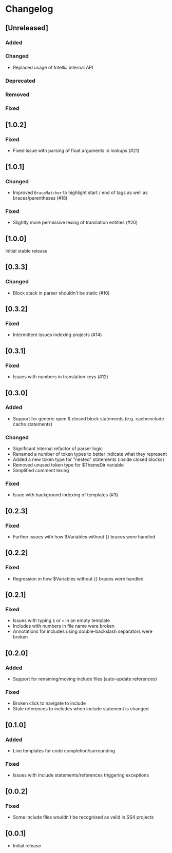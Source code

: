 # Changelog

## [Unreleased]
### Added

### Changed
- Replaced usage of IntelliJ internal API

### Deprecated

### Removed

### Fixed

## [1.0.2]
### Fixed
- Fixed issue with parsing of float arguments in lookups (#21)

## [1.0.1]
### Changed
- Improved `BraceMatcher` to highlight start / end of tags as well as braces/parentheses (#18)

### Fixed
- Slightly more permissive lexing of translation entities (#20)

## [1.0.0]
Initial stable release

## [0.3.3]
### Changed
- Block stack in parser shouldn’t be static (#16)

## [0.3.2]
### Fixed
- Intermittent issues indexing projects (#14)

## [0.3.1]
### Fixed
- Issues with numbers in translation keys (#12)

## [0.3.0]
### Added
- Support for generic open & closed block statements (e.g. cacheinclude cache statements)

### Changed
- Significant internal refactor of parser logic
- Renamed a number of token types to better indicate what they represent
- Added a new token type for "nested" statements (inside closed blocks)
- Removed unused token type for $ThemeDir variable
- Simplified comment lexing

### Fixed
- Issue with background indexing of templates (#3)

## [0.2.3]
### Fixed
- Further issues with how $Variables without {} braces were handled

## [0.2.2]
### Fixed
- Regression in how $Variables without {} braces were handled

## [0.2.1]
### Fixed
- Issues with typing `$` or `>` in an empty template
- Includes with numbers in file name were broken
- Annotations for includes using double-backslash separators were broken

## [0.2.0]
### Added
- Support for renaming/moving include files (auto-update references)

### Fixed
- Broken click to navigate to include
- Stale references to includes when include statement is changed

## [0.1.0]
### Added
- Live templates for code completion/surrounding

### Fixed
- Issues with include statements/references triggering exceptions

## [0.0.2]
### Fixed
- Some include files wouldn’t be recognised as valid in SS4 projects

## [0.0.1]
- Initial release
